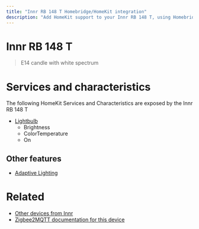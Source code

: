 ```yaml
---
title: "Innr RB 148 T Homebridge/HomeKit integration"
description: "Add HomeKit support to your Innr RB 148 T, using Homebridge, Zigbee2MQTT and homebridge-z2m."
---
```

<!---
This file has been GENERATED using src/docgen/docgen.ts
DO NOT EDIT THIS FILE MANUALLY!
-->
# Innr RB 148 T
> E14 candle with white spectrum


# Services and characteristics
The following HomeKit Services and Characteristics are exposed by
the Innr RB 148 T

* [Lightbulb](../../light.md)
  * Brightness
  * ColorTemperature
  * On


## Other features
* [Adaptive Lighting](../../light.md)


# Related
* [Other devices from Innr](../index.md#innr)
* [Zigbee2MQTT documentation for this device](https://www.zigbee2mqtt.io/devices/RB_148_T.html)